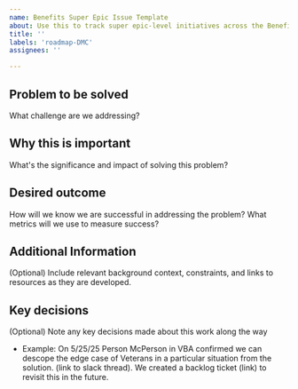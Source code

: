 ```yaml
---
name: Benefits Super Epic Issue Template
about: Use this to track super epic-level initiatives across the Benefits Portfolio
title: ''
labels: 'roadmap-DMC'
assignees: ''

---
```


## Problem to be solved
What challenge are we addressing?


## Why this is important
What's the significance and impact of solving this problem?


## Desired outcome 
How will we know we are successful in addressing the problem? What metrics will we use to measure success?

## Additional Information
(Optional) Include relevant background context, constraints, and links to resources as they are developed.

## Key decisions
(Optional) Note any key decisions made about this work along the way
- Example:  On 5/25/25 Person McPerson in VBA confirmed we can descope the edge case of Veterans in a particular situation from the solution. (link to slack thread). We created a backlog ticket (link) to revisit this in the future.
